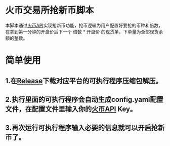 # 火币交易所抢新币脚本
本脚本通过[火币API](https://www.htx.com/zh-cn/opend/)实现抢新币功能，抢币逻辑为用户配置好要抢的币种和倍数，在拿到第一分钟的开盘价后下一个 倍数 * 开盘价 的现货单，下单量为全部现货余额的整数。

# 简单使用
## 1.在[Release](https://github.com/user/repo/releases/latest)下载对应平台的可执行程序压缩包解压。

## 2.执行里面的可执行程序会自动生成config.yaml配置文件，在配置文件里输入你的[火币API](https://www.htx.com/zh-cn/opend/) Key。

## 3.再次运行可执行程序输入必要的信息就可以开启抢新币了。
